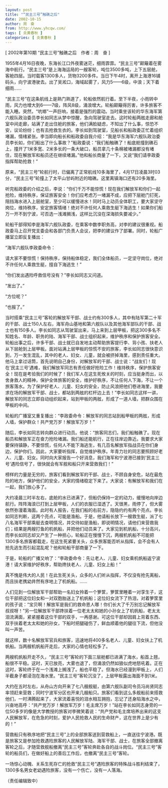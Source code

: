 ```yaml
---
layout: post
title: "“民主三号”触礁之后"
date: 2002-10-15
author: 周　奋
from: http://www.yhcqw.com/
tags: [ 炎黄春秋 ]
categories: [ 炎黄春秋 ]
---
```



[ 2002年第10期 “民主三号”触礁之后　作者：周　奋 ]


1955年4月16日夜晚，东海长江口外夜雾迷茫，细雨霏霏。“民主三号”颠簸着在雾海中航行。“民主三号”是上海海运局的一艘客轮，吨位3500多吨，上下五层舱，客舱四层。当时载客1300多人，货物3200多件。当日下午4时，离开上海港16铺码头，向宁波港驶去。出了吴淞口，海域起雾了，风力5——6级，中浪；天下着细雨……


“民主三号”在这条航线上是熟门熟道了，轮船依然航行着。至下半夜，小雨转中雨，风力也增大到6——7级，阵风8级，涌浪增大。轮船颠簸得厉害，许多旅客不能入睡。突然，“吭啷”一声巨响，接着是强烈的震动。当时乘坐该轮的华东海军第六舰队政治委员李长如同志从梦中惊醒，急向驾驶室走去。这时轮船两舷走廊和舱室中间走廊，站满了走出住舱的旅客，他们满脸疑虑，不知出了什么事，惊恐不安，议论纷纷；也有去抢救生衣的。李长如到驾驶室，见船长和船政委正忙着组织堵漏，情绪紧张。李当即向船长和船政委自我介绍：“我是华东海军六舰队政治委员李长如，你们船出了什么事故？”船政委说：“我们船触礁了！船底舱撞到礁石上，撞开了1米多宽、2米多长的一条大破口，船员拿几十条棉被堵漏都没有堵住，现在解放军和船员还在继续堵漏。”他和船长商量了一下，又说“我们请李政委指挥帮助抢救！”

原来，“民主三号”轮航行时，已偏离了正常航线10多海里了，4月17日凌晨3时03分，“民主三号”轮撞上了太平山甘屿附近的暗礁。这里离镇海口还有20多海里。


听完船政委的介绍之后，李说：“你们千万不能惊慌！现在我们解放军和你们一起抢险，维持秩序，保证旅客安全！你们应考虑万一堵漏不成，应把下层舱门钉死，阻挡海水进入上层舱室，至少可以缓慢进水！同时马上动员全体职工，要大家坚守岗位，维持秩序，安定旅客情绪！绝对不许任何人乘救生艇下海逃生！如果你们船万一开不到宁波，可否选一浅滩搁浅，这样比沉没在深海损失要减少。”


轮船干部得知李是海军六舰队政委，在乘客中数李职务高，对李的建议很重视。船政委马上召开党支委会和各部门负责人会议，把李的建议作了部署。同时，轮船广播室立即反复播出：

“海军六舰队李政委命令：

请大家不要惊慌！保持秩序，保持船体稳定，我们全体船员，一定坚守岗位，绝对不许任何人乘救生艇，擅自下海逃生！”

“你们发出遇险呼救信号没有？”李长如同志又问道。

“发出了。”

“方位呢？”

“也报了。”


当时搭乘“民主三号”客轮的解放军干部、战士约有300多人，其中有陆军第二十军的干部、战士150人左右，海军舟山基地和第六舰队以及其他海军部队的干部、战士也有150多人。李长如同志从驾驶室出来，马上来到上层甲板，把这300多名不知姓名、年龄、职务的陆、海军干部、战士组织起来，维护秩序和保护旅客安全。轮船出事之后，许多干部、战士就已自发地主动帮助旅客提行李、背小孩、扶老人从下层舱到上层甲板。面对站满上层甲板的惊慌不安的旅客，李长如同志很快意识到，万一发生混乱，其中的老人、妇女、儿童，就会被挤掉海里，感到责任重大。他马上拿过话筒，首先说明自己身份，对解放军的干部、战士说：“战友们！现在‘民主三号’遇难，我们解放军同志有责任做好抢险工作！维持秩序，保护旅客安全！现在是考验我们的时候了！我们军人在这生死攸关的时刻，应当挺身而出，以舍身救人的精神，保护全体旅客的安全，维护好秩序，不让任何人下海，不让一个旅客落水。为了保护好老人、儿童、妇女的安全，防止风浪把他们卷进海里，我要求在场的解放军干部、战士，都站到两舷的栏杆边上去！”李长如同志这样一讲，解放军的同志立即自动组织起来，站到甲板的两舷，形成了一道人墙，把群众围在甲板的中间。

轮船的广播室又重复播出：“李政委命令：解放军的同志站到船甲板的两舷，形成人墙，保护群众！共产党万岁！解放军万岁！”


随后，李长如同志转向群众进行动员。他说：“旅客同志们，我们船触礁了。现在船员和解放军正在奋力抢险堵漏。我们船还能航行，正在往岸边靠近。我要求大家要保持镇静，不要惊慌，任何人不能下海逃生，有几百名解放军指战员在你们身边，保护你们。因此，大家要听指挥，自觉维护秩序。年青力壮的同志要照顾好老人、儿童、妇女。同时向大家报告一个好消息，我们海军和宁波港已接到‘民主三号’遇险信号了，很快就会有军舰和船只开来营救我们！”


榜样的力量是无穷的，旅客们看到解放军的干部、战士，不顾自身安危，站在最危险的地方，保护他们的安全，大家的情绪稳定下来了。大家说：有解放军和我们在一起，我们放心多了。


大约凌晨三时半左右，底舱的水已进满了，但船仍保持一定的动力，缓慢地向岸边航行。阵阵海浪已打到上层甲板，人们的衣服已湿透了。天很黑，雨停了，但大雾依然弥漫着海面。此时有人报告，在我们船的右前方，隐隐约约有两个亮点。李长如同志判断，这两个亮点，可能是渔船。于是，他请船长放下一艘救生艇，派了七八名海军干部乘艇去查明情况，并交待如是渔船，即说明情况，请他们来营救我们；结果是两艘打鱼的机帆船，并把他们动员来了。大家见到机帆船，十分高兴，而李长如同志却又产生了一种担心，轮船正在慢慢下沉，两艘机帆船不可能把1300多名旅客都载走，在这生死紧要关头，众多旅客能否听从指挥，会不会有人抢先逃生而引起混乱呢？他和轮船干部商量了一下。

于是，轮船的广播又响了：“李政委命令：先让老人、儿童、妇女乘机帆船返宁波港！请大家维护好秩序，帮助搀扶老人、儿童、妇女上船！”

真不愧是伟大的人民！在此生死关头，众多的人们听从指挥，不仅没有抢先离船，而且扶老携幼井然有序地上了机帆船。……


人们见到一位解放军干部帮助一名妇女拎着一个箩筐，箩筐里睡着一对孪生子，这位干部把这位妇女和一对双胞胎送上了机帆船；这位妇女流下了热泪，对着箩筐里的孩子说：“宝贝啊！解放军是我们的救命恩人哪！你们长大了千万别忘记解放军叔叔呀！”另一位解放军干部搀扶着一位老太太和她的小孙女上了机帆船，老太太泪流满面，紧紧握着这位干部的双手，一再感谢。可这位干部却因肩上背着东西、双手扶着老太太和她的孙女，下船时把腿碰伤了，鲜血顺着他的腿往下流，但他没叫一声苦。

就这样，数十名解放军官兵和旅客，迅速地将400多名老人、儿童、妇女扶上了机帆船。当两艘机帆船开走后，大家的心情也轻松多了。


两艘机帆船开走不久，“民主三号”客轮的下面三层舱都已进满了海水，船首上翘，船很不平稳。这时，天已放亮，大雾也退了，但涌浪仍然如狼似虎地怒吼着。正在这时，客轮终于在一个浅滩上搁浅了。船也平稳了。但海水已经漫到甲板上，人们半截身子都浸泡在海水里。“民主三号”客轮沉没了，上层甲板露出海面不到1米。


大约在五时左右，从舟山方向开来了七八艘舰艇，由第六舰队副司令员冯尚贤同志率领赶来营救；同时宁波军分区也开来几艘船只。旅客们看到这么多舰船前来搭救他们，一时沸腾起来了，大家流着喜悦的泪水相互拥抱，忘记了还身陷海水之中，兴奋地高呼：“共产党万岁！解放军万岁！毛主席万岁！”站在李长如同志身旁的一位50多岁的像是大学教授的旅客对李微笑着说：“共产党和毛主席培养出来的这支人民解放军，在危急的时刻，爱护人民抢救人民的生命财产，这在世界上是少有的！”


营救船只有秩序地把“民主三号”上的全部旅客送到营救船上，一直送往宁波港。既是旅客又是参加抢救遇险旅客的人民解放军陆、海军干部、战士，在旅客全部撤离客轮之后，才随营救舰船撤离“民主三号”客轮奔赴各自的战斗岗位。“民主三号”客轮的船员们，在做好船上的善后工作后，也撤离“民主三号”客轮。

一场惊心动魄、关系生死存亡的抢救“民主三号”遇险旅客的特殊战斗胜利结束了，1300多名男女老幼遇险旅客，没有一个伤亡，没有一人落海。

（责任编辑致中）


